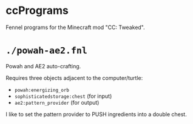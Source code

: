 # ccPrograms

Fennel programs for the Minecraft mod "CC: Tweaked".

# `./powah-ae2.fnl`

Powah and AE2 auto-crafting.

Requires three objects adjacent to the computer/turtle: 
  - `powah:energizing_orb`
  - `sophisticatedstorage:chest` (for input)
  - `ae2:pattern_provider` (for output)

I like to set the pattern provider to PUSH ingredients into 
a double chest.

<!-- todo img -->
